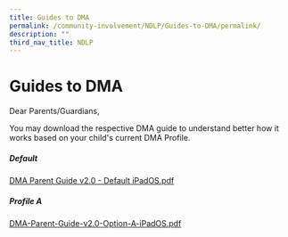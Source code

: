 ```yaml
---
title: Guides to DMA
permalink: /community-involvement/NDLP/Guides-to-DMA/permalink/
description: ""
third_nav_title: NDLP
---
```

Guides to DMA
=============

Dear Parents/Guardians,   
  
You may download the respective DMA guide to understand better how it works based on your child's current DMA Profile.

##### Default

[DMA Parent Guide v2.0 - Default iPadOS.pdf](/files/DMA%20Parent%20Guide%20v2%200%20-%20Default%20iPadOS.pdf)

##### Profile A

[DMA-Parent-Guide-v2.0-Option-A-iPadOS.pdf](/files/DMA-Parent-Guide-v2%200-Option-A-iPadOS.pdf)